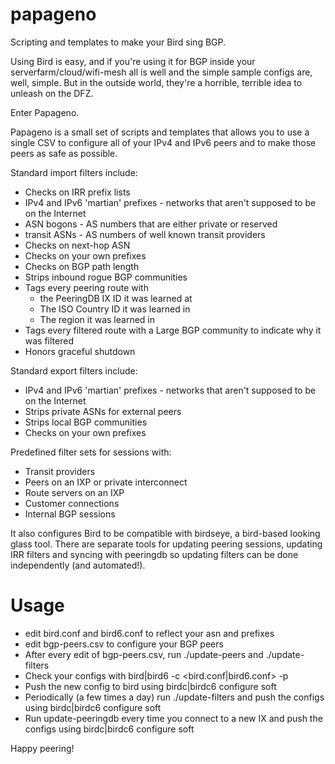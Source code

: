 # papageno
Scripting and templates to make your Bird sing BGP.

Using Bird is easy, and if you're using it for BGP inside your serverfarm/cloud/wifi-mesh all is well and the simple sample configs are, well, simple. But in the outside world, they're a horrible, terrible idea to unleash on the DFZ.

Enter Papageno.

Papageno is a small set of scripts and templates that allows you to use a single CSV to configure all of your IPv4 and IPv6 peers and to make those peers as safe as possible.

Standard import filters include:
 - Checks on IRR prefix lists
 - IPv4 and IPv6 'martian' prefixes - networks that aren't supposed to be on the Internet
 - ASN bogons - AS numbers that are either private or reserved
 - transit ASNs - AS numbers of well known transit providers 
 - Checks on next-hop ASN
 - Checks on your own prefixes
 - Checks on BGP path length
 - Strips inbound rogue BGP communities
 - Tags every peering route with 
    - the PeeringDB IX ID it was learned at
    - The ISO Country ID it was learned in
    - The region it was learned in
 - Tags every filtered route with a Large BGP community to indicate why it was filtered
 - Honors graceful shutdown

Standard export filters include:
 - IPv4 and IPv6 'martian' prefixes - networks that aren't supposed to be on the Internet
 - Strips private ASNs for external peers
 - Strips local BGP communities
 - Checks on your own prefixes

Predefined filter sets for sessions with:
 - Transit providers
 - Peers on an IXP or private interconnect
 - Route servers on an IXP
 - Customer connections
 - Internal BGP sessions
 
It also configures Bird to be compatible with birdseye, a bird-based looking glass tool. There are separate tools for updating peering sessions, updating IRR filters and syncing with peeringdb so updating filters can be done independently (and automated!).

# Usage
 - edit bird.conf and bird6.conf to reflect your asn and prefixes
 - edit bgp-peers.csv to configure your BGP peers
 - After every edit of bgp-peers.csv, run ./update-peers and ./update-filters
 - Check your configs with bird|bird6 -c <bird.conf|bird6.conf> -p
 - Push the new config to bird using birdc|birdc6 configure soft
 - Periodically (a few times a day) run ./update-filters and push the configs using birdc|birdc6 configure soft
 - Run update-peeringdb every time you connect to a new IX and push the configs using birdc|birdc6 configure soft

Happy peering!

